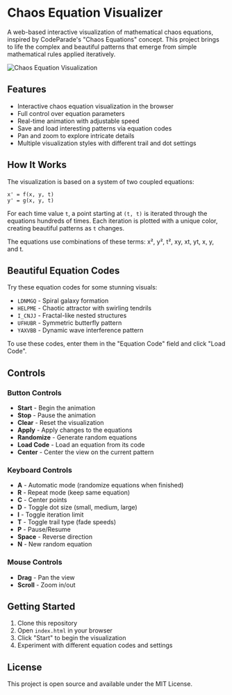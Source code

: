# Chaos Equation Visualizer

A web-based interactive visualization of mathematical chaos equations, inspired by CodeParade's "Chaos Equations" concept. This project brings to life the complex and beautiful patterns that emerge from simple mathematical rules applied iteratively.

![Chaos Equation Visualization](https://i.imgur.com/demo.png)

## Features

- Interactive chaos equation visualization in the browser
- Full control over equation parameters
- Real-time animation with adjustable speed
- Save and load interesting patterns via equation codes
- Pan and zoom to explore intricate details
- Multiple visualization styles with different trail and dot settings

## How It Works

The visualization is based on a system of two coupled equations:

```
x' = f(x, y, t)
y' = g(x, y, t)
```

For each time value `t`, a point starting at `(t, t)` is iterated through the equations hundreds of times. Each iteration is plotted with a unique color, creating beautiful patterns as `t` changes.

The equations use combinations of these terms: x², y², t², xy, xt, yt, x, y, and t.

## Beautiful Equation Codes

Try these equation codes for some stunning visuals:

- `LDNMGQ` - Spiral galaxy formation
- `HELPME` - Chaotic attractor with swirling tendrils
- `I_CNJJ` - Fractal-like nested structures
- `UFHUBR` - Symmetric butterfly pattern
- `YAXVBB` - Dynamic wave interference pattern

To use these codes, enter them in the "Equation Code" field and click "Load Code".

## Controls

### Button Controls
- **Start** - Begin the animation
- **Stop** - Pause the animation
- **Clear** - Reset the visualization
- **Apply** - Apply changes to the equations
- **Randomize** - Generate random equations
- **Load Code** - Load an equation from its code
- **Center** - Center the view on the current pattern

### Keyboard Controls
- **A** - Automatic mode (randomize equations when finished)
- **R** - Repeat mode (keep same equation)
- **C** - Center points
- **D** - Toggle dot size (small, medium, large)
- **I** - Toggle iteration limit
- **T** - Toggle trail type (fade speeds)
- **P** - Pause/Resume
- **Space** - Reverse direction
- **N** - New random equation

### Mouse Controls
- **Drag** - Pan the view
- **Scroll** - Zoom in/out

## Getting Started

1. Clone this repository
2. Open `index.html` in your browser
3. Click "Start" to begin the visualization
4. Experiment with different equation codes and settings

## License

This project is open source and available under the MIT License.
